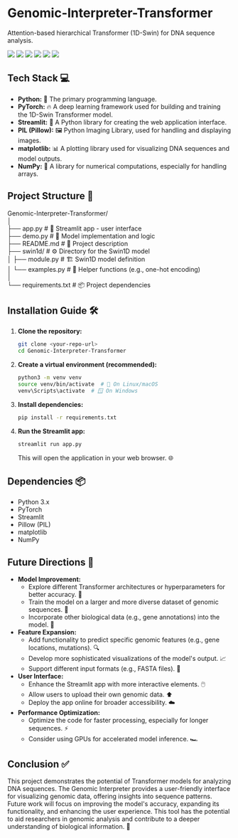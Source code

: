# Genomic-Interpreter-Transformer
Attention-based hierarchical Transformer (1D-Swin) for DNA sequence analysis. 

<p float="left">
  <img src="https://img.shields.io/badge/Python-3776AB?style=for-the-badge&logo=python&logoColor=white" />
  <img src="https://img.shields.io/badge/PyTorch-EE4C2C?style=for-the-badge&logo=pytorch&logoColor=white" />
  <img src="https://img.shields.io/badge/Streamlit-FF4B4B?style=for-the-badge&logo=streamlit&logoColor=white" />
  <img src="https://img.shields.io/badge/Pillow-3693F3?style=for-the-badge&logo=python&logoColor=white" />
  <img src="https://img.shields.io/badge/matplotlib-11557C?style=for-the-badge&logo=matplotlib&logoColor=white" />
  <img src="https://img.shields.io/badge/NumPy-013243?style=for-the-badge&logo=numpy&logoColor=white" />
</p>

## Tech Stack 💻

* **Python:** 🐍 The primary programming language.
* **PyTorch:** 🔥 A deep learning framework used for building and training the 1D-Swin Transformer model.
* **Streamlit:** 🎈 A Python library for creating the web application interface.
* **PIL (Pillow):** 🖼️ Python Imaging Library, used for handling and displaying images.
* **matplotlib:** 📊 A plotting library used for visualizing DNA sequences and model outputs.
* **NumPy:** 🔢 A library for numerical computations, especially for handling arrays.

## Project Structure 📂

Genomic-Interpreter-Transformer/  
│  
├── app.py              # 📱 Streamlit app - user interface  
├── demo.py             # 🧠 Model implementation and logic  
├── README.md           # 📝 Project description  
├── swin1d/             # ⚙️ Directory for the Swin1D model  
│   ├── module.py       # 🏗️ Swin1D model definition  
│   └── examples.py     # 🔧 Helper functions (e.g., one-hot encoding)  
│  
└── requirements.txt    # 📦 Project dependencies  


## Installation Guide 🛠️

1.  **Clone the repository:**

    ```bash
    git clone <your-repo-url>
    cd Genomic-Interpreter-Transformer
    ```

2.  **Create a virtual environment (recommended):**

    ```bash
    python3 -m venv venv
    source venv/bin/activate  # 🐧 On Linux/macOS
    venv\Scripts\activate  # 🪟 On Windows
    ```

3.  **Install dependencies:**

    ```bash
    pip install -r requirements.txt
    ```

4.  **Run the Streamlit app:**

    ```bash
    streamlit run app.py
    ```

    This will open the application in your web browser. 🌐

## Dependencies 📦

* Python 3.x
* PyTorch
* Streamlit
* Pillow (PIL)
* matplotlib
* NumPy

## Future Directions 🚀

* **Model Improvement:**
    * Explore different Transformer architectures or hyperparameters for better accuracy. 🎯
    * Train the model on a larger and more diverse dataset of genomic sequences. 🧬
    * Incorporate other biological data (e.g., gene annotations) into the model. 🔬
* **Feature Expansion:**
    * Add functionality to predict specific genomic features (e.g., gene locations, mutations). 🔍
    * Develop more sophisticated visualizations of the model's output. 📈
    * Support different input formats (e.g., FASTA files). 📂
* **User Interface:**
    * Enhance the Streamlit app with more interactive elements. 🖱️
    * Allow users to upload their own genomic data. ⬆️
    * Deploy the app online for broader accessibility. ☁️
* **Performance Optimization:**
    * Optimize the code for faster processing, especially for longer sequences. ⚡
    * Consider using GPUs for accelerated model inference. 🏎️

## Conclusion ✅

This project demonstrates the potential of Transformer models for analyzing DNA sequences. The Genomic Interpreter provides a user-friendly interface for visualizing genomic data, offering insights into sequence patterns. Future work will focus on improving the model's accuracy, expanding its functionality, and enhancing the user experience. This tool has the potential to aid researchers in genomic analysis and contribute to a deeper understanding of biological information. 🌟

